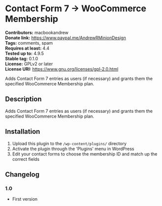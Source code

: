 # Contact Form 7 → WooCommerce Membership #
**Contributors:** macbookandrew  
**Donate link:** https://www.paypal.me/AndrewRMinionDesign  
**Tags:** comments, spam  
**Requires at least:** 4.4  
**Tested up to:** 4.9.5  
**Stable tag:** 0.1.0  
**License:** GPLv2 or later  
**License URI:** https://www.gnu.org/licenses/gpl-2.0.html  

Adds Contact Form 7 entries as users (if necessary) and grants them the specified WooCommerce Membership plan.

## Description ##

Adds Contact Form 7 entries as users (if necessary) and grants them the specified WooCommerce Membership plan.

## Installation ##

1. Upload this plugin to the `/wp-content/plugins/` directory
1. Activate the plugin through the 'Plugins' menu in WordPress
1. Edit your contact forms to choose the membership ID and match up the correct fields

## Changelog ##

### 1.0 ###
* First version

